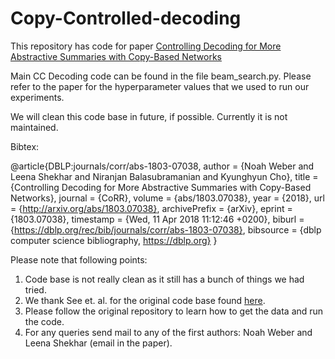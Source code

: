# Copy-Controlled-decoding

This repository has code for paper [Controlling Decoding for More Abstractive Summaries with Copy-Based Networks](https://arxiv.org/pdf/1803.07038.pdf) 

Main CC Decoding code can be found in the file beam\_search.py. Please refer to the paper for the hyperparameter values that we used to run our experiments.

We will clean this code base in future, if possible. Currently it is not maintained.   

Bibtex:

@article{DBLP:journals/corr/abs-1803-07038,
  author    = {Noah Weber and
               Leena Shekhar and
               Niranjan Balasubramanian and
               Kyunghyun Cho},
  title     = {Controlling Decoding for More Abstractive Summaries with Copy-Based
               Networks},
  journal   = {CoRR},
  volume    = {abs/1803.07038},
  year      = {2018},
  url       = {http://arxiv.org/abs/1803.07038},
  archivePrefix = {arXiv},
  eprint    = {1803.07038},
  timestamp = {Wed, 11 Apr 2018 11:12:46 +0200},
  biburl    = {https://dblp.org/rec/bib/journals/corr/abs-1803-07038},
  bibsource = {dblp computer science bibliography, https://dblp.org}
}


Please note that following points:

1. Code base is not really clean as it still has a bunch of things we had tried.
2. We thank See et. al. for the original code base found [here](https://github.com/abisee/pointer-generator).
3. Please follow the original repository to learn how to get the data and run the code. 
4. For any queries send mail to any of the first authors: Noah Weber and Leena Shekhar (email in the paper).

